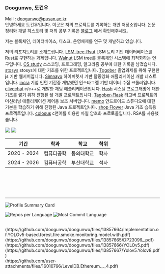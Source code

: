 ### Doogunwo, 도건우

Mail : doogunwo@pusan.ac.kr
<br>
안녕하세요 도건우입니다. 이곳은 저의 프로젝트를 기록하는 개인 저장소입니다. 논문 정리와 개발 히스토리 및 저의 공부 기록은 
[블로그](https://velog.io/@doogunwo/posts) 에서 확인해주세요.

저는 블록체인, 데이터베이스, 디스크, 운영체제를 연구 및 개발하고 있습니다.

저의 리포지토리를 소개드립니다.
[LSM-tree-Rsut](https://github.com/doogunwo/storage_engine.git) LSM 트리 기반 데이터베이스를  Rust로 구현하는 과제입니다.
[Walnut](https://github.com/doogunwo/Walnut.git) LSM tree를 블록체인 시스템에 최적화하는 연구입니다.
[CS study](https://github.com/doogunwo/Computer-Science.git) 소스코딩, 프로그래밍, 알고리즘 공부에 대한 기록을 남겼습니다.
[stosys](https://github.com/doogunwo/storage-system.git) stosys에 대한 기초를 위한 프로젝트입니다.
[Togober](https://github.com/doogunwo/Tagober_server.git) 졸업과제를 위해 구현한 js 기반 웹서버입니다.
[Simnayo](https://github.com/doogunwo/Simnayo.git) 하이퍼렛저 기반 탈중앙화 애플리케이션 개발 테스트입니다.
[incra](https://github.com/doogunwo/Insta_crawler.git) 기업 인턴 기간중 개발했던 인스타그램 기반 데이터 수집 크롤러입니다.
[clivechat](https://github.com/doogunwo/clivechat.git) c/c++로 개발한 채팅 애플리케이션입니다. 
[Hash](https://github.com/doogunwo/HandlerShell.git) 시스템 프로그래밍에 대한 기초를 쌓기 위하 진행된 쉘 개발 프로젝트입니다.
[Tagober-Flask](https://github.com/doogunwo/TagoBer_Flask.git) 타고버 프로젝트의 머신러닝 애플리케이션 제어용 보조 서버입니다.
[memo](https://github.com/doogunwo/memo.git) 안드로이드 스튜디오에 대한 기본을 학습하기 위해 진행된 Java 프로젝트입니다.
[shop Flower](https://github.com/doogunwo/shop-for-flowers.git) Java 기초 습득용 프로젝트입니다.
[colosus](https://github.com/doogunwo/colosus.git) c언어를 이용한 파일 암호화 프로토콜입니다. RSA를 사용했습니다.
<br>
<br>
<img src="https://img.shields.io/badge/Rust-000000?style=flat-square&logo=Rust&logoColor=white"/>
<img src="https://img.shields.io/badge/Go-00ADD8?style=flat-square&logo=Go&logoColor=white"/>

|기간|학과|학교|학위|
|------|---|---|---|
|2020 - 2024|컴퓨터공학|동의대학교|학사|
|2024 - 2026|컴퓨터공학|부산대학교|석사|

<br>
<br>



<br>
<br>
<hr>

![Profile Summary Card](https://github-profile-summary-cards.vercel.app/api/cards/profile-details?username=doogunwo&theme=vue)


![Repos per Language](https://github-profile-summary-cards.vercel.app/api/cards/repos-per-language?username=doogunwo&theme=vue) ![Most Commit Language](https://github-profile-summary-cards.vercel.app/api/cards/most-commit-language?username=doogunwo&theme=vue)

<br>
(https://github.com/doogunwo/doogunwo/files/13857664/Implementation.of.YOLOv5-based.forest.fire.smoke.monitoring.model.with.pdf)
<br>
(https://github.com/doogunwo/doogunwo/files/13857665/DP23096_.pdf)
<br>
(https://github.com/doogunwo/doogunwo/files/13857666/YOLOv5.pdf)
<br>
(https://github.com/doogunwo/doogunwo/files/13857667/Yolov5.Yolov8.pdf)
<br>
(https://github.com/user-attachments/files/16010766/LevelDB.Ethereum._._4.pdf)

